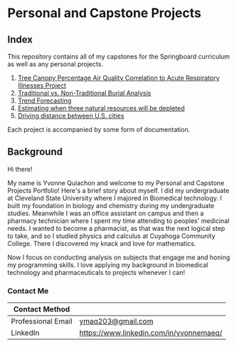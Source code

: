 # Personal and Capstone Projects
## Index
 This repository contains all of my capstones for the Springboard curriculum as well as any personal projects. 

1. [Tree Canopy Percentage Air Quality Correlation to Acute Respiratory Illnesses Project](https://github.com/yuvemaq/Personal-Capstone-Projects/tree/main/Tree-Canopy-Percentage-Air-Quality-Correlation-to-COPD-Asthma-and-Lung-Cancer-Project-main)
2. [Traditional vs. Non-Traditional Burial Analysis](https://github.com/yuvemaq/Personal-Capstone-Projects/tree/main/Capstone-Traditional-vs-Nontraditional-Burial-Analysis-main)
3. [Trend Forecasting](https://github.com/yuvemaq/Personal-Capstone-Projects/tree/main/Trend%20Forecasting)
4. [Estimating when three natural resources will be depleted](https://github.com/yuvemaq/Personal-Capstone-Projects/tree/main/Estimating%20when%20four%20natural%20resources%20will%20be%20depleted)
5. [Driving distance between U.S. cities](https://github.com/yuvemaq/Personal-Projects/tree/main/Driving%20distance%20between%20US%20cities)

Each project is accompanied by some form of documentation. 

## Background

Hi there! 

My name is Yvonne Quiachon and welcome to my Personal and Capstone Projects Portfolio! Here's a brief story about myself. I did my undergraduate at Cleveland State University where I majored in Biomedical technology. I built my foundation in biology and chemistry during my undergraduate studies. Meanwhile I was an office assistant on campus and then a pharmacy technician where I spent my time attending to peoples' medicinal needs. I wanted to become a pharmacist, as that was the next logical step to take, and so I studied physics and calculus at Cuyahoga Community College. There I discovered my knack and love for mathematics.

Now I focus on conducting analysis on subjects that engage me and honing my programming skills. I love applying my background in biomedical technology and pharmaceuticals to projects whenever I can!

### Contact Me

| Contact Method |  |
| --- | --- |
| Professional Email | ymaq203@gmail.com |
| LinkedIn | https://www.linkedin.com/in/yvonnemaeq/ |
